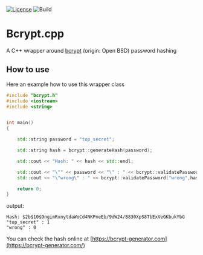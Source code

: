 [![License](https://img.shields.io/badge/License-BSD%204--Clause-blue.svg)](https://opensource.org/licenses/BSD-4-Clause) 
![Build](https://github.com/hilch/Bcrypt.cpp/workflows/libbcrypt/badge.svg)

# Bcrypt.cpp
A C++ wrapper around [bcrypt](https://en.wikipedia.org/wiki/Bcrypt) (origin: Open BSD) password hashing

## How to use

Here an example how to use this wrapper class

```cpp
#include "bcrypt.h"
#include <iostream>
#include <string>


int main()
{

    std::string password = "top_secret";

    std::string hash = bcrypt::generateHash(password);

    std::cout << "Hash: " << hash << std::endl;

    std::cout << "\"" << password << "\" : " << bcrypt::validatePassword(password,hash) << std::endl;
    std::cout << "\"wrong\" : " << bcrypt::validatePassword("wrong",hash) << std::endl;

    return 0;
}

```

output:

```
Hash: $2b$10$9ngimRxnytdaWoCd4NKPneEb/9dW24/B830XpS8TbExVeGKbukYbG
"top_secret" : 1
"wrong" : 0
```

You can check the hash online at [https://bcrypt-generator.com](https://bcrypt-generator.com/)

